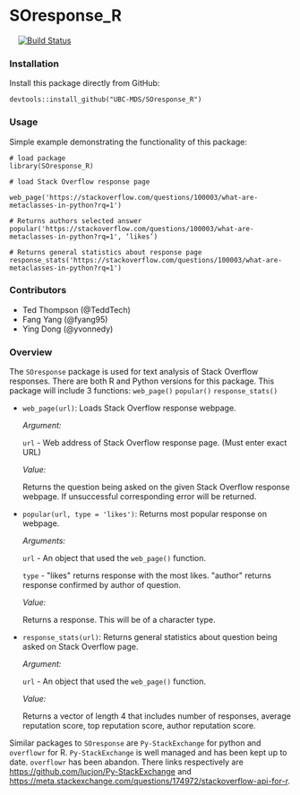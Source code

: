 # SOresponse_R     
    
[![Build Status](https://travis-ci.org/UBC-MDS/SOresponse_R.svg?branch=master)](https://travis-ci.org/UBC-MDS/SOresponse_R)

### Installation

Install this package directly from GitHub:
```
devtools::install_github("UBC-MDS/SOresponse_R")
```

### Usage
Simple example demonstrating the functionality of this package:

```
# load package
library(SOresponse_R)

# load Stack Overflow response page

web_page('https://stackoverflow.com/questions/100003/what-are-metaclasses-in-python?rq=1')

# Returns authors selected answer
popular('https://stackoverflow.com/questions/100003/what-are-metaclasses-in-python?rq=1', ‘likes’)

# Returns general statistics about response page
response_stats('https://stackoverflow.com/questions/100003/what-are-metaclasses-in-python?rq=1')
```

### Contributors

* Ted Thompson (@TeddTech)
* Fang Yang (@fyang95)
* Ying Dong (@yvonnedy)   

### Overview

The `SOresponse` package is used for text analysis of Stack Overflow responses. There are both R and Python versions for this package. This package will include 3 functions: `web_page()` `popular()` `response_stats()`

* `web_page(url)`: Loads Stack Overflow response webpage.

	*Argument:*

  `url` - Web address of Stack Overflow response page. (Must enter exact URL)

	*Value:*

  Returns the question being asked on the given Stack Overflow response webpage. If unsuccessful corresponding error will be returned.

* `popular(url, type = 'likes')`: Returns most popular response on webpage.       

  *Arguments:*

    `url` - An object that used the `web_page()` function.

    `type` - "likes" returns response with the most likes. "author" returns response confirmed by author of question.

  *Value:*

    Returns a response. This will be of a character type.

* `response_stats(url)`: Returns general statistics about question being asked on Stack Overflow page.

  *Argument:*

    `url` - An object that used the `web_page()` function.

  *Value:*

    Returns a vector of length 4 that includes number of responses, average reputation score, top reputation score, author reputation score.

Similar packages to `SOresponse` are `Py-StackExchange` for python and `overflowr` for R. `Py-StackExchange` is well managed and has been kept up to date. `overflowr` has been abandon. There links respectively are https://github.com/lucjon/Py-StackExchange and https://meta.stackexchange.com/questions/174972/stackoverflow-api-for-r.
